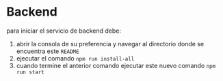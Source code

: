 # Backend

para iniciar el servicio de backend debe:

1. abrir la consola de su preferencia y navegar al directorio donde se encuentra este `README`
2. ejecutar el comando `npm run install-all`
3. cuando termine el anterior comando ejecutar este nuevo comando `npm run start`
